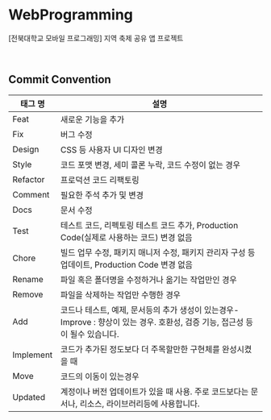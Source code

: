 # WebProgramming
[전북대학교 모바일 프로그래밍] 지역 축제 공유 앱 프로젝트

<br>

## Commit Convention
| 태그 명 | 설명 |
| ------------ | ------------ |
Feat |	새로운 기능을 추가
Fix	 | 버그 수정
Design	| CSS 등 사용자 UI 디자인 변경
Style	| 코드 포맷 변경, 세미 콜론 누락, 코드 수정이 없는 경우
Refactor	| 프로덕션 코드 리팩토링
Comment	| 필요한 주석 추가 및 변경
Docs |	문서 수정
Test	| 테스트 코드, 리펙토링 테스트 코드 추가, Production Code(실제로 사용하는 코드) 변경 없음
Chore	| 빌드 업무 수정, 패키지 매니저 수정, 패키지 관리자 구성 등 업데이트, Production Code 변경 없음
Rename | 	파일 혹은 폴더명을 수정하거나 옮기는 작업만인 경우
Remove | 	파일을 삭제하는 작업만 수행한 경우
Add | 코드나 테스트, 예제, 문서등의 추가 생성이 있는경우- Improve : 향상이 있는 경우. 호환성, 검증 기능, 접근성 등이 될수 있습니다.
Implement | 코드가 추가된 정도보다 더 주목할만한 구현체를 완성시켰을 때
Move | 코드의 이동이 있는경우
Updated | 계정이나 버전 업데이트가 있을 때 사용. 주로 코드보다는 문서나, 리소스, 라이브러리등에 사용합니다.
